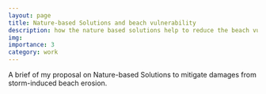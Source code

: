 ```yaml
---
layout: page
title: Nature-based Solutions and beach vulnerability
description: how the nature based solutions help to reduce the beach vulnerability
img:
importance: 3
category: work
---
```


A brief of my proposal on Nature-based Solutions to mitigate damages from storm-induced beach erosion.

